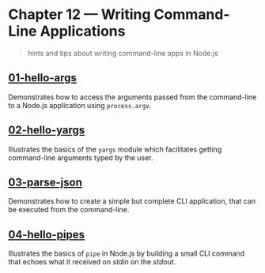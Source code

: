 # Chapter 12 &mdash; Writing Command-Line Applications
> hints and tips about writing command-line apps in Node.js

## [01-hello-args](./01-hello-args/)
Demonstrates how to access the arguments passed from the command-line to a Node.js application using `process.argv`.

## [02-hello-yargs](./02-hello-yargs/)
Illustrates the basics of the `yargs` module which facilitates getting command-line arguments typed by the user.

## [03-parse-json](./03-parse-json/)
Demonstrates how to create a simple but complete CLI application, that can be executed from the command-line.

## [04-hello-pipes](./04-hello-pipes/)
Illustrates the basics of `pipe` in Node.js by building a small CLI command that echoes what it received on *stdin* on the *stdout*.
